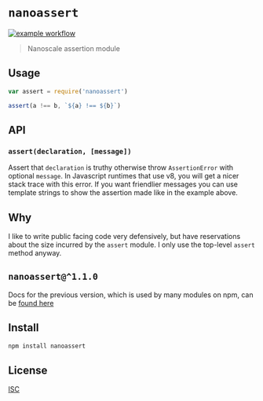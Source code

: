 # `nanoassert`

[![example workflow](https://github.com/emilbayes/nanoassert/actions/workflows/npm.yml/badge.svg)](https://github.com/emilbayes/nanoassert/actions/npm.yml)

> Nanoscale assertion module

## Usage

```js
var assert = require('nanoassert')

assert(a !== b, `${a} !== ${b}`)
```

## API

### `assert(declaration, [message])`

Assert that `declaration` is truthy otherwise throw `AssertionError` with
optional `message`. In Javascript runtimes that use v8, you will get a nicer
stack trace with this error.
If you want friendlier messages you can use template strings to show the
assertion made like in the example above.

## Why

I like to write public facing code very defensively, but have reservations about
the size incurred by the `assert` module. I only use the top-level `assert`
method anyway.

## `nanoassert@^1.1.0`

Docs for the previous version, which is used by many modules on npm, can be
[found here](https://github.com/emilbayes/nanoassert/tree/v1.1.0)

## Install

```sh
npm install nanoassert
```

## License

[ISC](LICENSE)
